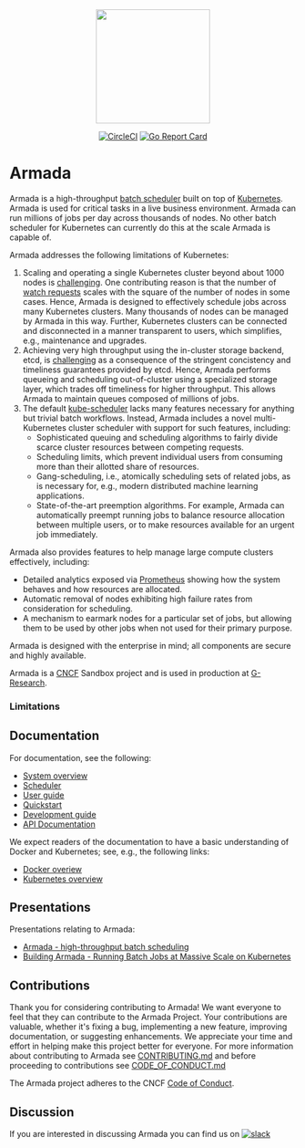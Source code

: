 <div align="center">
<img src="./logo.svg" width="200"/>

<p><a href="https://circleci.com/gh/armadaproject/armada"><img src="https://circleci.com/gh/helm/helm.svg?style=shield" alt="CircleCI"></a>
<a href="https://goreportcard.com/report/github.com/armadaproject/armada"><img src="https://goreportcard.com/badge/github.com/armadaproject/armada" alt="Go Report Card"></a></p>
</div>

# Armada

Armada is a high-throughput [batch scheduler](https://en.wikipedia.org/wiki/Job_scheduler) built on top of [Kubernetes](https://kubernetes.io/docs/concepts/overview/). Armada is used for critical tasks in a live business environment. Armada can run millions of jobs per day across thousands of nodes. No other batch scheduler for Kubernetes can currently do this at the scale Armada is capable of.

Armada addresses the following limitations of Kubernetes:

1. Scaling and operating a single Kubernetes cluster beyond about 1000 nodes is [challenging](https://openai.com/blog/scaling-kubernetes-to-7500-nodes/). One contributing reason is that the number of [watch requests](https://etcd.io/docs/v3.2/learning/api/#watch-api) scales with the square of the number of nodes in some cases. Hence, Armada is designed to effectively schedule jobs across many Kubernetes clusters. Many thousands of nodes can be managed by Armada in this way. Further, Kubernetes clusters can be connected and disconnected in a manner transparent to users, which simplifies, e.g., maintenance and upgrades.
2. Achieving very high throughput using the in-cluster storage backend, etcd, is [challenging](https://etcd.io/docs/v3.5/op-guide/performance/) as a consequence of the stringent concistency and timeliness guarantees provided by etcd. Hence, Armada performs queueing and scheduling out-of-cluster using a specialized storage layer, which trades off timeliness for higher throughput. This allows Armada to maintain queues composed of millions of jobs.
3. The default [kube-scheduler](https://kubernetes.io/docs/reference/command-line-tools-reference/kube-scheduler/) lacks many features necessary for anything but trivial batch workflows. Instead, Armada includes a novel multi-Kubernetes cluster scheduler with support for such features, including:
   * Sophisticated queuing and scheduling algorithms to fairly divide scarce cluster resources between competing requests.
   * Scheduling limits, which prevent individual users from consuming more than their allotted share of resources.
   * Gang-scheduling, i.e., atomically scheduling sets of related jobs, as is necessary for, e.g., modern distributed machine learning applications.
   * State-of-the-art preemption algorithms. For example, Armada can automatically preempt running jobs to balance resource allocation between multiple users, or to make resources available for an urgent job immediately.

Armada also provides features to help manage large compute clusters effectively, including:

* Detailed analytics exposed via [Prometheus](https://prometheus.io/) showing how the system behaves and how resources are allocated.
* Automatic removal of nodes exhibiting high failure rates from consideration for scheduling.
* A mechanism to earmark nodes for a particular set of jobs, but allowing them to be used by other jobs when not used for their primary purpose.

Armada is designed with the enterprise in mind; all components are secure and highly available.

Armada is a [CNCF](https://www.cncf.io/) Sandbox project and is used in production at [G-Research](https://www.gresearch.co.uk/).

### Limitations

## Documentation

For documentation, see the following:

- [System overview](./docs/system_overview.md)
- [Scheduler](./docs/scheduler.md)
- [User guide](./docs/user.md)
- [Quickstart](./docs/quickstart/index.md)
- [Development guide](./docs/developer.md)
- [API Documentation](./docs/developer/api.md)

We expect readers of the documentation to have a basic understanding of Docker and Kubernetes; see, e.g., the following links:

- [Docker overiew](https://docs.docker.com/get-started/overview/)
- [Kubernetes overview](https://kubernetes.io/docs/concepts/overview/)

## Presentations

Presentations relating to Armada:

- [Armada - high-throughput batch scheduling](https://www.youtube.com/watch?v=FT8pXYciD9A)
- [Building Armada - Running Batch Jobs at Massive Scale on Kubernetes](https://www.youtube.com/watch?v=B3WPxw3OUl4)

## Contributions

Thank you for considering contributing to Armada!
We want everyone to feel that they can contribute to the Armada Project.
Your contributions are valuable, whether it's fixing a bug, implementing a new feature, improving documentation, or suggesting enhancements.
We appreciate your time and effort in helping make this project better for everyone.
For more information about contributing to Armada see [CONTRIBUTING.md](https://github.com/armadaproject/armada/blob/master/CONTRIBUTING.md) and before proceeding to contributions see [CODE_OF_CONDUCT.md](CODE_OF_CONDUCT.md)

The Armada project adheres to the CNCF [Code of Conduct](https://github.com/cncf/foundation/blob/master/code-of-conduct.md).

## Discussion

If you are interested in discussing Armada you can find us on  [![slack](https://img.shields.io/badge/slack-armada-brightgreen.svg?logo=slack)](https://cloud-native.slack.com/?redir=%2Farchives%2FC03T9CBCEMC)

